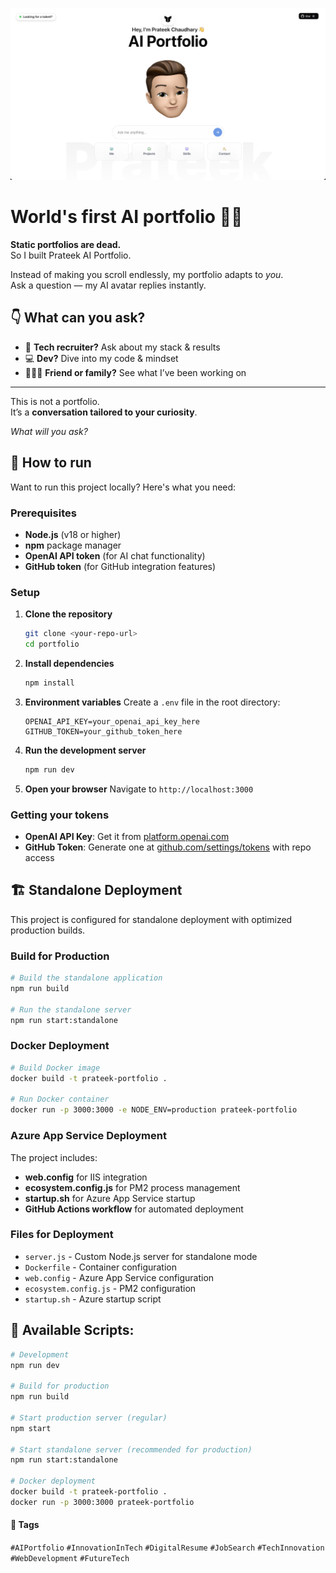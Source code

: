 ![image](assets/readme-photo.png)
 
# World's first AI portfolio 🤖✨  

**Static portfolios are dead.**  
So I built Prateek AI Portfolio.

Instead of making you scroll endlessly, my portfolio adapts to *you*.  
Ask a question — my AI avatar replies instantly.

## 👇 What can you ask?

- 🧠 **Tech recruiter?** Ask about my stack & results  
- 💻 **Dev?** Dive into my code & mindset  
- 🧑‍🤝‍🧑 **Friend or family?** See what I’ve been working on  

---

This is not a portfolio.  
It’s a **conversation tailored to your curiosity**.

*What will you ask?*

## 🚀 How to run

Want to run this project locally? Here's what you need:

### Prerequisites
- **Node.js** (v18 or higher)
- **npm** package manager
- **OpenAI API token** (for AI chat functionality)
- **GitHub token** (for GitHub integration features)

### Setup
1. **Clone the repository**
   ```bash
   git clone <your-repo-url>
   cd portfolio
   ```

2. **Install dependencies**
   ```bash
   npm install
   ```

3. **Environment variables**
   Create a `.env` file in the root directory:
   ```env
   OPENAI_API_KEY=your_openai_api_key_here
   GITHUB_TOKEN=your_github_token_here
   ```

4. **Run the development server**
   ```bash
   npm run dev
   ```

5. **Open your browser**
   Navigate to `http://localhost:3000`

### Getting your **tokens**
- **OpenAI API Key**: Get it from [platform.openai.com](https://platform.openai.com/api-keys)
- **GitHub Token**: Generate one at [github.com/settings/tokens](https://github.com/settings/personal-access-tokens) with repo access

## 🏗️ Standalone Deployment

This project is configured for standalone deployment with optimized production builds.

### Build for Production
```bash
# Build the standalone application
npm run build

# Run the standalone server
npm run start:standalone
```

### Docker Deployment
```bash
# Build Docker image
docker build -t prateek-portfolio .

# Run Docker container
docker run -p 3000:3000 -e NODE_ENV=production prateek-portfolio
```

### Azure App Service Deployment
The project includes:
- **web.config** for IIS integration
- **ecosystem.config.js** for PM2 process management
- **startup.sh** for Azure App Service startup
- **GitHub Actions workflow** for automated deployment

### Files for Deployment
- `server.js` - Custom Node.js server for standalone mode
- `Dockerfile` - Container configuration
- `web.config` - Azure App Service configuration
- `ecosystem.config.js` - PM2 configuration
- `startup.sh` - Azure startup script

## 🔧 **Available Scripts:**
```bash
# Development
npm run dev

# Build for production
npm run build

# Start production server (regular)
npm start

# Start standalone server (recommended for production)
npm run start:standalone

# Docker deployment
docker build -t prateek-portfolio .
docker run -p 3000:3000 prateek-portfolio
```


#### 🔖 Tags

`#AIPortfolio` `#InnovationInTech` `#DigitalResume` `#JobSearch` `#TechInnovation` `#WebDevelopment` `#FutureTech`
